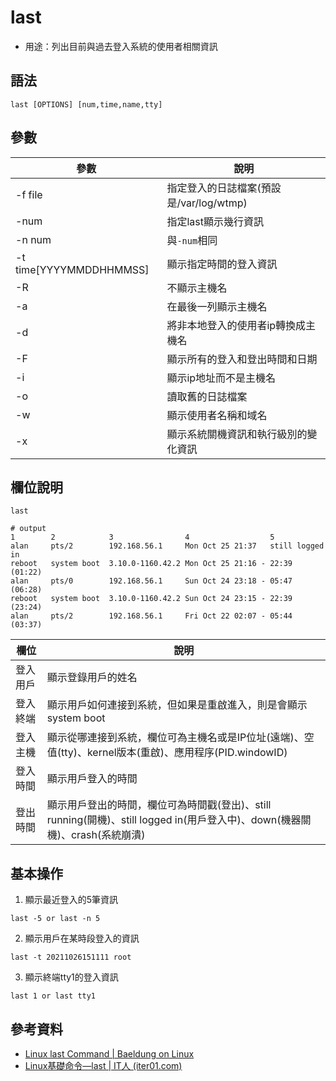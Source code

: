 # last

- 用途：列出目前與過去登入系統的使用者相關資訊

## 語法

```shell
last [OPTIONS] [num,time,name,tty]
```

## 參數

| 參數                     | 說明                                    |
| ------------------------ | --------------------------------------- |
| -f file                  | 指定登入的日誌檔案(預設是/var/log/wtmp) |
| -num                     | 指定last顯示幾行資訊                    |
| -n num                   | 與`-num`相同                            |
| -t  time[YYYYMMDDHHMMSS] | 顯示指定時間的登入資訊                  |
| -R                       | 不顯示主機名                            |
| -a                       | 在最後一列顯示主機名                    |
| -d                       | 將非本地登入的使用者ip轉換成主機名      |
| -F                       | 顯示所有的登入和登出時間和日期          |
| -i                       | 顯示ip地址而不是主機名                  |
| -o                       | 讀取舊的日誌檔案                        |
| -w                       | 顯示使用者名稱和域名                    |
| -x                       | 顯示系統關機資訊和執行級別的變化資訊    |


## 欄位說明
```shell
last

# output
1        2            3                4                  5      
alan     pts/2        192.168.56.1     Mon Oct 25 21:37   still logged in
reboot   system boot  3.10.0-1160.42.2 Mon Oct 25 21:16 - 22:39  (01:22)
alan     pts/0        192.168.56.1     Sun Oct 24 23:18 - 05:47  (06:28)
reboot   system boot  3.10.0-1160.42.2 Sun Oct 24 23:15 - 22:39  (23:24)
alan     pts/2        192.168.56.1     Fri Oct 22 02:07 - 05:44  (03:37)
```
| 欄位     | 說明                                                                                                                        |
| -------- | --------------------------------------------------------------------------------------------------------------------------- |
| 登入用戶 | 顯示登錄用戶的姓名                                                                                                          |
| 登入終端 | 顯示用戶如何連接到系統，但如果是重啟進入，則是會顯示system boot                                                             |
| 登入主機 | 顯示從哪連接到系統，欄位可為主機名或是IP位址(遠端)、空值(tty)、kernel版本(重啟)、應用程序(PID.windowID)                     |
| 登入時間 | 顯示用戶登入的時間                                                                                                          |
| 登出時間 | 顯示用戶登出的時間，欄位可為時間戳(登出)、still running(開機)、still logged in(用戶登入中)、down(機器關機)、crash(系統崩潰) |
## 基本操作
1. 顯示最近登入的5筆資訊
```shell
last -5 or last -n 5
```

2. 顯示用戶在某時段登入的資訊
```shell
last -t 20211026151111 root
```

3. 顯示終端tty1的登入資訊
```shell
last 1 or last tty1
```
## 參考資料
* [Linux last Command | Baeldung on Linux](https://www.baeldung.com/linux/last-command)
* [Linux基礎命令—last | IT人 (iter01.com)](https://iter01.com/255176.html)
